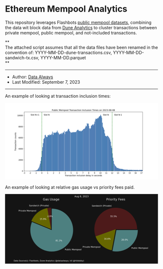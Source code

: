 # Ethereum Mempool Analytics

This repository leverages Flashbots [public mempool datasets](https://mempool-dumpster.flashbots.net/index.html), combining the data wit block data from [Dune Analytics](https://dune.com/) to cluster transactions between private mempool, public mempool, and not-included transactions.

**\
The attached script assumes that all the data files have been renamed in the convention of: YYYY-MM-DD-dune-transactions.csv, YYYY-MM-DD-sandwich-tx.csv, YYYY-MM-DD.parquet\
**

---

- Author: [Data Always](dataalways.substack.com)
- Last Modified: September 7, 2023

---

An example of looking at transaction inclusion times:

![inclusion_times]

An example of looking at relative gas usage vs priority fees paid.

![pie_chart]



[inclusion_times]: ./tmp-figures/tx-profile.png
[pie_chart]: ./tmp-figures/pie-example.png